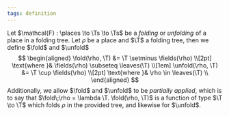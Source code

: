 ```yaml
---
tags: definition
---
```


Let $\mathcal{F} : \places \to \Ts \to \Ts$ be a _folding_ or _unfolding_ of a place in a folding tree. Let $\rho$ be a place and $\T$ a folding tree, then we define $\fold$ and $\unfold$
$$
\begin{aligned}
\fold(\rho, \T) &= \T \setminus \fields(\rho) \\[2pt]
\text{where }& \fields(\rho) \subseteq \leaves(\T) \\[1em]
\unfold(\rho, \T) &= \T \cup \fields(\rho) \\[2pt]
\text{where }& \rho \in \leaves(\T) \\
\end{aligned}
$$
Additionally, we allow $\fold$ and $\unfold$ to be _partially applied_, which is to say that $\fold\;\rho = \lambda \T. \fold(\rho, \T)$ is a function of type $\T \to \T$ which folds $\rho$ in the provided tree, and likewise for $\unfold$.
